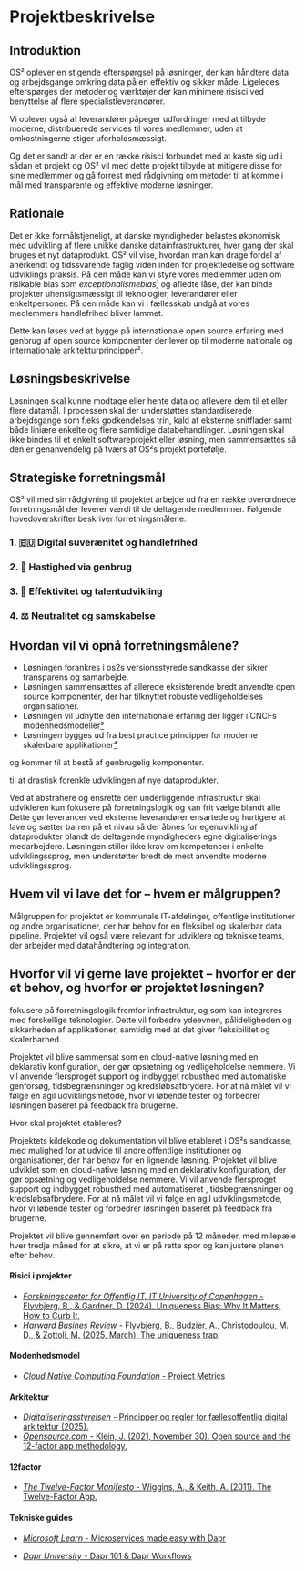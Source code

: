 # Projektbeskrivelse

## Introduktion

OS² oplever en stigende efterspørgsel på løsninger, der kan håndtere data og arbejdsgange omkring data på en effektiv og sikker måde. Ligeledes efterspørges der metoder og værktøjer der kan minimere risisci ved benyttelse af flere specialistleverandører. 

Vi oplever også at leverandører påpeger udfordringer med at tilbyde moderne, distribuerede services til vores medlemmer, uden at omkostningerne stiger uforholdsmæssigt.

Og det er sandt at der er en række risisci forbundet med at kaste sig ud i sådan et projekt og OS² vil med dette projekt tilbyde at mitigere disse for sine medlemmer og gå forrest med rådgivning om metoder til at komme i mål med transparente og effektive moderne løsninger.

## Rationale

Det er ikke formålstjeneligt, at danske myndigheder belastes økonomisk med udvikling af flere unikke danske datainfrastrukturer, hver gang der skal bruges et nyt dataprodukt.
OS² vil vise, hvordan man kan drage fordel af anerkendt og tidssvarende faglig viden inden for projektledelse og software udviklings praksis.
På den måde kan vi styre vores medlemmer uden om risikable bias som _exceptionalismebias_[¹](#risici-i-projekter) og afledte låse, der kan binde projekter uhensigtsmæssigt til teknologier, leverandører eller enkeltpersoner.
På den måde kan vi i fællesskab undgå at vores medlemmers handlefrihed bliver lammet.

Dette kan løses ved at bygge på internationale open source erfaring med genbrug af open source komponenter der lever op til moderne nationale og internationale arkitekturprincipper[²](#arkitektur).

## Løsningsbeskrivelse

Løsningen skal kunne modtage eller hente data og aflevere dem til et eller flere datamål. I processen skal der understøttes standardiserede arbejdsgange som f.eks godkendelses trin, kald af eksterne snitflader samt både liniære enkelte og flere samtidige databehandlinger. Løsningen skal ikke bindes til et enkelt softwareprojekt eller løsning, men sammensættes så den er genanvendelig på tværs af OS²s projekt portefølje.

## Strategiske forretningsmål

OS² vil med sin rådgivning til projektet arbejde ud fra en række overordnede forretningsmål der leverer værdi til de deltagende medlemmer. Følgende hovedoverskrifter beskriver forretningsmålene:

### 1. 🇪🇺 Digital suverænitet og handlefrihed
### 2. 🐎 Hastighed via genbrug
### 3. 🚀 Effektivitet og talentudvikling
### 4. ⚖️ Neutralitet og samskabelse

## 
## Hvordan vil vi opnå forretningsmålene?

 - Løsningen forankres i os2s versionsstyrede sandkasse der sikrer transparens og samarbejde.
 - Løsningen sammensættes af allerede eksisterende bredt anvendte open source komponenter, der har tilknyttet robuste vedligeholdelses organisationer.
 - Løsningen vil udnytte den internationale erfaring der ligger i CNCFs modenhedsmodeller[³](#modenhedsmodel)
 - Løsningen bygges ud fra best practice principper for moderne skalerbare applikationer[⁴](#12Factor)


 og kommer til at bestå af genbrugelig komponenter. 

 til at drastisk forenkle udviklingen af nye dataprodukter.

 Ved at abstrahere og ensrette den underliggende infrastruktur skal udvikleren kun fokusere på forretningslogik og kan frit vælge blandt alle  Dette gør leverancer ved eksterne leverandører ensartede og hurtigere at lave og sætter barren på et nivau så der åbnes for egenuvikling af dataprodukter blandt de deltagende myndigheders egne digitaliserings medarbejdere. Løsningen stiller ikke krav om kompetencer i enkelte udviklingssprog, men understøtter bredt de mest anvendte moderne udviklingssprog. 


## Hvem vil vi lave det for – hvem er målgruppen?

Målgruppen for projektet er kommunale IT-afdelinger, offentlige institutioner og andre organisationer, der har behov for en fleksibel og skalerbar data pipeline. Projektet vil også være relevant for udviklere og tekniske teams, der arbejder med datahåndtering og integration.

## Hvorfor vil vi gerne lave projektet – hvorfor er der et behov, og hvorfor er projektet løsningen?


fokusere på forretningslogik fremfor infrastruktur, og som kan integreres med forskellige teknologier. Dette vil forbedre ydeevnen, pålideligheden og sikkerheden af applikationer, samtidig med at det giver fleksibilitet og skalerbarhed. 

Projektet vil blive sammensat som en cloud-native løsning med en deklarativ konfiguration, der gør opsætning og vedligeholdelse nemmere. Vi vil anvende flersproget support og indbygget robusthed med automatiske genforsøg, tidsbegrænsninger og kredsløbsafbrydere. For at nå målet vil vi følge en agil udviklingsmetode, hvor vi løbende tester og forbedrer løsningen baseret på feedback fra brugerne.





Hvor skal projektet etableres?

Projektets kildekode og dokumentation vil blive etableret i OS²s sandkasse, med mulighed for at udvide til andre offentlige institutioner og organisationer, der har behov for en lignende løsning. Projektet vil blive udviklet som en cloud-native løsning med en deklarativ konfiguration, der gør opsætning og vedligeholdelse nemmere. Vi vil anvende flersproget support og indbygget robusthed med automatiseret , tidsbegrænsninger og kredsløbsafbrydere. For at nå målet vil vi følge en agil udviklingsmetode, hvor vi løbende tester og forbedrer løsningen baseret på feedback fra brugerne.

Projektet vil blive gennemført over en periode på 12 måneder, med milepæle hver tredje måned for at sikre, at vi er på rette spor og kan justere planen efter behov.


#### Risici i projekter

- [*Forskningscenter for Offentlig IT, IT University of Copenhagen* - Flyvbjerg, B., & Gardner, D. (2024). Uniqueness Bias: Why It Matters, How to Curb It.](https://pure.itu.dk/da/publications/uniqueness-bias-why-it-matters-how-to-curb-it)
- [*Harward Busines Review* - Flyvbjerg, B., Budzier, A., Christodoulou, M. D., & Zottoli, M. (2025, March). The uniqueness trap. ](https://hbr.org/2025/03/the-uniqueness-trap)

#### Modenhedsmodel

- [*Cloud Native Computing Foundation* - Project Metrics](https://www.cncf.io/project-metrics/)

#### Arkitektur

- [*Digitaliseringsstyrelsen* - Principper og regler for fællesoffentlig digital arkitektur (2025).](https://arkitektur.digst.dk/principper-og-regler)
- [*Opensource.com* - Klein, J. (2021, November 30). Open source and the 12-factor app methodology.](https://opensource.com/article/21/11/open-source-12-factor-app-methodology)

#### 12factor

- [*The Twelve-Factor Manifesto* - Wiggins, A., & Keith, A. (2011). The Twelve-Factor App.](https://github.com/twelve-factor/twelve-factor)

#### Tekniske guides

- [*Microsoft Learn* - Microservices made easy with Dapr](https://learn.microsoft.com/en-us/shows/the-launch-space/microservices-made-easy-with-dapr)

- [*Dapr University* - Dapr 101 & Dapr Workflows](https://www.diagrid.io/dapr-university)